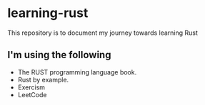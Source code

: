 # learning-rust

This repository is to document my journey towards learning Rust

## I'm using the following

* The RUST programming language book.
* Rust by example.
* Exercism
* LeetCode
